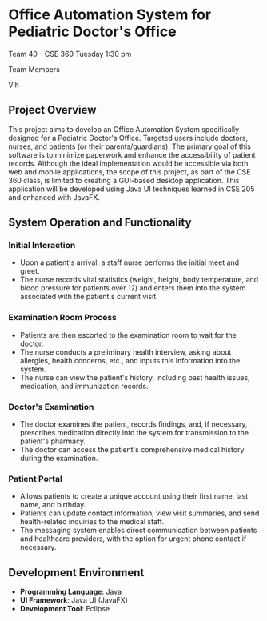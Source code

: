 # Office Automation System for Pediatric Doctor's Office
Team 40 - CSE 360 Tuesday 1:30 pm

Team Members

Vih


## Project Overview
This project aims to develop an Office Automation System specifically designed for a Pediatric Doctor's Office. Targeted users include doctors, nurses, and patients (or their parents/guardians). The primary goal of this software is to minimize paperwork and enhance the accessibility of patient records. Although the ideal implementation would be accessible via both web and mobile applications, the scope of this project, as part of the CSE 360 class, is limited to creating a GUI-based desktop application. This application will be developed using Java UI techniques learned in CSE 205 and enhanced with JavaFX.

## System Operation and Functionality
### Initial Interaction
- Upon a patient's arrival, a staff nurse performs the initial meet and greet.
- The nurse records vital statistics (weight, height, body temperature, and blood pressure for patients over 12) and enters them into the system associated with the patient's current visit.

### Examination Room Process
- Patients are then escorted to the examination room to wait for the doctor.
- The nurse conducts a preliminary health interview, asking about allergies, health concerns, etc., and inputs this information into the system.
- The nurse can view the patient's history, including past health issues, medication, and immunization records.

### Doctor's Examination
- The doctor examines the patient, records findings, and, if necessary, prescribes medication directly into the system for transmission to the patient's pharmacy.
- The doctor can access the patient's comprehensive medical history during the examination.

### Patient Portal
- Allows patients to create a unique account using their first name, last name, and birthday.
- Patients can update contact information, view visit summaries, and send health-related inquiries to the medical staff.
- The messaging system enables direct communication between patients and healthcare providers, with the option for urgent phone contact if necessary.

## Development Environment
- **Programming Language**: Java
- **UI Framework**: Java UI (JavaFX)
- **Development Tool**: Eclipse


